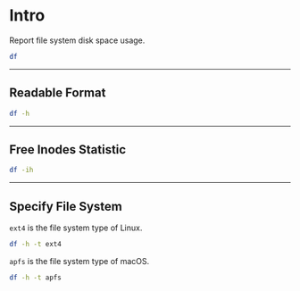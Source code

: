# Intro

Report file system disk space usage.

```bash {copyable}
df
```

---

## Readable Format

```bash {copyable}
df -h
```

---

## Free Inodes Statistic

```bash {copyable}
df -ih
```

---

## Specify File System

`ext4` is the file system type of Linux.

```bash {copyable}
df -h -t ext4
```

`apfs` is the file system type of macOS.

```bash {copyable}
df -h -t apfs
```

